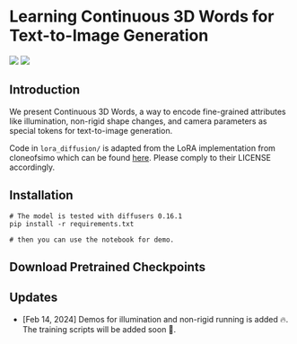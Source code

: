 # Learning Continuous 3D Words for Text-to-Image Generation


<a href='https://ttchengab.github.io/continuous_3d_words'><img src='https://img.shields.io/badge/Project-Page-green'></a> 
<a href='https://ttchengab.github.io/continuous_3d_words/c3d_words.pdf'><img src='https://img.shields.io/badge/Paper-blue'></a> 

## Introduction
We present Continuous 3D Words, a way to encode fine-grained attributes like illumination, non-rigid shape changes, and camera parameters as special tokens for text-to-image generation.

Code in `lora_diffusion/` is adapted from the LoRA implementation from cloneofsimo which can be found [here](https://github.com/cloneofsimo/lora). Please comply to their LICENSE accordingly.

## Installation

```
# The model is tested with diffusers 0.16.1
pip install -r requirements.txt

# then you can use the notebook for demo.
```

## Download Pretrained Checkpoints


## Updates
- [Feb 14, 2024] Demos for illumination and non-rigid running is added 🔥. The training scripts will be added soon 🚧.
